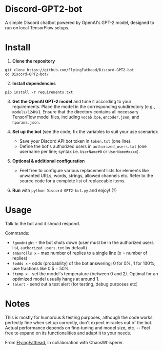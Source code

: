 # Discord-GPT2-bot
A simple Discord chatbot powered by OpenAI's GPT-2 model, designed to run on local TensorFlow setups.

# Install
1. **Clone the repository**

```
git clone https://github.com/FlyingFathead/Discord-GPT2-bot
cd Discord-GPT2-bot/
```

2. **Install dependencies**
```
pip install -r requirements.txt
```

3. **Get the OpenAI GPT-2 model** and tune it according to your requirements. Place the model in the corresponding subdirectory (e.g., `models/124M/`). Ensure that the directory contains all necessary TensorFlow model files, including `vocab.bpe`, `encoder.json`, and `hparams.json`.

4. **Set up the bot** (see the code; fix the variables to suit your use scenario):
    - Save your Discord API bot token in `token.txt` (one line).
    - Define the bot's authorized users in `authorized_users.txt` (one username per line; syntax i.e. `UserName#0` or `UserName#xxxx`).

6. **Optional & additional configuration**
   - Feel free to configure various replacement lists for elements like unwanted URLs, words, strings, allowed channels etc. Refer to the source code for a complete list of replaceable items.

8. **Run** with `python Discord-GPT2-bot.py` and enjoy! (?)

# Usage
Talk to the bot and it should respond.

  Commands:
- `!goodnight` - the bot shuts down (user must be in the authorized users list, `authorized_users.txt` by default)
- `!maxrolls x` - max number of replies to a single line (x = number of replies)
- `!odds x` - odds (probability) of the bot answering; 0 for 0%, 1 for 100%, use fractions like 0.5 = 50%
- `!temp x` - set the model's temperature (between 0 and 2). Optimal for an optimized model usually hangs at around 1.
- `!alert` - send out a test alert (for testing, debug purposes etc)

# Notes
This is mostly for humorous & testing purposes, although the code works perfectly fine when set up correctly, don't expect miracles out of the bot. Actual performance depends on fine-tuning and model size, etc. -- Feel free to expand on its functionalities and adapt it to your needs.

From [FlyingFathead](https://github.com/FlyingFathead/), in collaboration with ChaosWhisperer.
